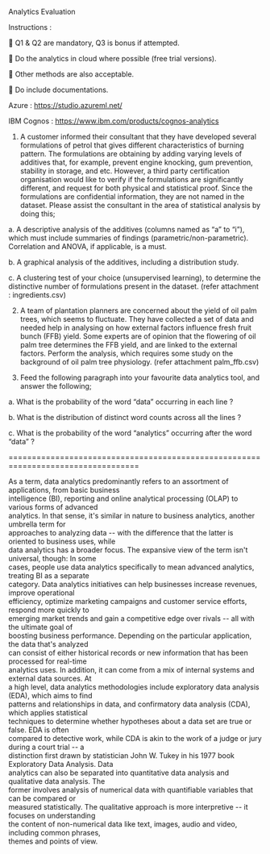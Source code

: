 Analytics Evaluation

Instructions :

 Q1 & Q2 are mandatory, Q3 is bonus if attempted.

 Do the analytics in cloud where possible (free trial versions).

 Other methods are also acceptable.

 Do include documentations.

Azure : https://studio.azureml.net/

IBM Cognos : https://www.ibm.com/products/cognos-analytics

1. A customer informed their consultant that they have developed several formulations of petrol that gives different characteristics of burning pattern. The formulations are obtaining by adding varying levels of additives that, for example, prevent engine knocking, gum prevention, stability in storage, and etc. However, a third party certification organisation would like to verify if the formulations are significantly different, and request for both physical and statistical proof. Since the formulations are confidential information, they are not named in the dataset.
Please assist the consultant in the area of statistical analysis by doing this;

a. A descriptive analysis of the additives (columns named as “a” to “i”), which must include summaries of findings (parametric/non-parametric). Correlation and ANOVA, if applicable, is a must.

b. A graphical analysis of the additives, including a distribution study.

c. A clustering test of your choice (unsupervised learning), to determine the distinctive number of formulations present in the dataset.
(refer attachment : ingredients.csv)

2. A team of plantation planners are concerned about the yield of oil palm trees, which seems to fluctuate. They have collected a set of data and needed help in analysing on how external factors influence fresh fruit bunch (FFB) yield. Some experts are of opinion that the flowering of oil palm tree determines the FFB yield, and are linked to the external factors. Perform the analysis, which requires some study on the background of oil palm tree physiology.
(refer attachment palm_ffb.csv)

3. Feed the following paragraph into your favourite data analytics tool, and answer the following;

a. What is the probability of the word “data” occurring in each line ?

b. What is the distribution of distinct word counts across all the lines ?

c. What is the probability of the word “analytics” occurring after the word “data” ?

==================================================================================

As a term, data analytics predominantly refers to an assortment of applications, from basic business \
intelligence (BI), reporting and online analytical processing (OLAP) to various forms of advanced \
analytics. In that sense, it's similar in nature to business analytics, another umbrella term for \
approaches to analyzing data -- with the difference that the latter is oriented to business uses, while \
data analytics has a broader focus. The expansive view of the term isn't universal, though: In some \
cases, people use data analytics specifically to mean advanced analytics, treating BI as a separate \
category. Data analytics initiatives can help businesses increase revenues, improve operational \
efficiency, optimize marketing campaigns and customer service efforts, respond more quickly to \
emerging market trends and gain a competitive edge over rivals -- all with the ultimate goal of \
boosting business performance. Depending on the particular application, the data that's analyzed \
can consist of either historical records or new information that has been processed for real-time \
analytics uses. In addition, it can come from a mix of internal systems and external data sources. At \
a high level, data analytics methodologies include exploratory data analysis (EDA), which aims to find \
patterns and relationships in data, and confirmatory data analysis (CDA), which applies statistical \
techniques to determine whether hypotheses about a data set are true or false. EDA is often \
compared to detective work, while CDA is akin to the work of a judge or jury during a court trial -- a \
distinction first drawn by statistician John W. Tukey in his 1977 book Exploratory Data Analysis. Data \
analytics can also be separated into quantitative data analysis and qualitative data analysis. The \
former involves analysis of numerical data with quantifiable variables that can be compared or \
measured statistically. The qualitative approach is more interpretive -- it focuses on understanding \
the content of non-numerical data like text, images, audio and video, including common phrases, \
themes and points of view.
